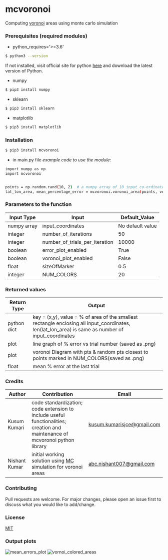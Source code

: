 # mcvoronoi 
Computing [voronoi](https://en.wikipedia.org/wiki/Voronoi_diagram) areas using monte carlo simulation


### Prerequisites (required modules)

- python_requires='>=3.6'
```sh
$ python3 --version 
```
If not installed, visit official site for python [here](https://www.python.org/downloads/) and download the latest version of Python.

- numpy
```sh
$ pip3 install numpy
```
- sklearn
```sh
$ pip3 install sklearn
```
- matplotlib
```sh
$ pip3 install matplotlib
```

### Installation

```sh
$ pip3 install mcvoronoi
```
- in main.py file *example code to use the module*:
```sh
import numpy as np
import mcvoronoi 


points = np.random.rand(10, 2)  # a numpy array of 10 input co-ordinates
lat_lon_area, mean_percentage_error = mcvoronoi.voronoi_area(points, voronoi_plot_enabled=True, NUM_COLORS=5)
```

### Parameters to the function 

| 	  Input Type	| 						Input					| 	Default_Value	|
| ------------------| ----------------------------------------------|-------------------|
| numpy array		| input_coordinates		|	No default value|
| integer 			| number_of_iterations 							|	50				|
| integer			| number_of_trials_per_iteration 				|	10000			|
| boolean			| error_plot_enabled 							|	True			|
| boolean			| voronoi_plot_enabled 							|	False			|
| float				| sizeOfMarker 									|	0.5				|
| integer			| NUM_COLORS									|	20				|


### Returned values

|	  Return Type	| 						Output														|
| ------------------| ----------------------------------------------------------------------------------|
| python dict		| key = (x,y), value = % of area of the smallest rectangle enclosing all input_coordinates, len(lat_lon_area) is same as number of input_coordinates  			|
| plot  			| line graph of % error vs trial number (saved as .png)							|
| plot				| voronoi Diagram with pts & random pts closest to points marked in NUM_COLORS(saved as .png)		|
| float				| mean % error at the last trial									 						|


### Credits

|	  Author	    | 		Contribution                                    														|        Email					|
| ------------------| --------------------------------------------------------------------------------------------------------------|-------------------------------|
| Kusum Kumari      | code standardization; code extension to include useful functionalities; creation and maintenance of mcvoronoi python library | kusum.kumarisjce@gmail.com    |
| Nishant Kumar 	| initial working solution using [MC](https://en.wikipedia.org/wiki/Monte_Carlo_method) simulation for voronoi areas | abc.nishant007@gmail.com     			|


### Contributing

Pull requests are welcome. For major changes, please open an issue first to discuss what you would like to add/change.


### License

[MIT](https://choosealicense.com/licenses/mit/)


### Output plots
![mean_errors_plot](https://user-images.githubusercontent.com/9101260/84084935-0e5a7380-aa17-11ea-9519-7887a4a35cc0.png)
![vornoi_colored_areas](https://user-images.githubusercontent.com/9101260/84084884-ed921e00-aa16-11ea-97b6-edfb4c98c397.png)

